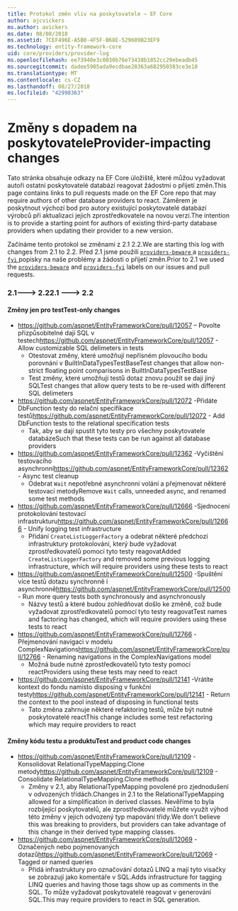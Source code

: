 ```yaml
---
title: Protokol změn vliv na poskytovatele – EF Core
author: ajcvickers
ms.author: avickers
ms.date: 08/08/2018
ms.assetid: 7CEF496E-A5B0-4F5F-B68E-529609B23EF9
ms.technology: entity-framework-core
uid: core/providers/provider-log
ms.openlocfilehash: ee73940e3c0030b76e73438b1852cc29ebeadb45
ms.sourcegitcommit: dadee5905ada9ecdbae28363a682950383ce3e10
ms.translationtype: MT
ms.contentlocale: cs-CZ
ms.lasthandoff: 08/27/2018
ms.locfileid: "42998363"
---
```

# <a name="provider-impacting-changes"></a><span data-ttu-id="ce3e1-102">Změny s dopadem na poskytovatele</span><span class="sxs-lookup"><span data-stu-id="ce3e1-102">Provider-impacting changes</span></span>

<span data-ttu-id="ce3e1-103">Tato stránka obsahuje odkazy na EF Core úložiště, které můžou vyžadovat autoři ostatní poskytovatelé databází reagovat žádostmi o přijetí změn.</span><span class="sxs-lookup"><span data-stu-id="ce3e1-103">This page contains links to pull requests made on the EF Core repo that may require authors of other database providers to react.</span></span> <span data-ttu-id="ce3e1-104">Záměrem je poskytnout výchozí bod pro autory existující poskytovatelé databází výrobců při aktualizaci jejich zprostředkovatele na novou verzi.</span><span class="sxs-lookup"><span data-stu-id="ce3e1-104">The intention is to provide a starting point for authors of existing third-party database providers when updating their provider to a new version.</span></span>

<span data-ttu-id="ce3e1-105">Začínáme tento protokol se změnami z 2.1 2.2.</span><span class="sxs-lookup"><span data-stu-id="ce3e1-105">We are starting this log with changes from 2.1 to 2.2.</span></span> <span data-ttu-id="ce3e1-106">Před 2.1 jsme použili [ `providers-beware` ](https://github.com/aspnet/EntityFrameworkCore/labels/providers-beware) a [ `providers-fyi` ](https://github.com/aspnet/EntityFrameworkCore/labels/providers-fyi) popisky na naše problémy a žádosti o přijetí změn.</span><span class="sxs-lookup"><span data-stu-id="ce3e1-106">Prior to 2.1 we used the [`providers-beware`](https://github.com/aspnet/EntityFrameworkCore/labels/providers-beware) and [`providers-fyi`](https://github.com/aspnet/EntityFrameworkCore/labels/providers-fyi) labels on our issues and pull requests.</span></span>

### <a name="21-----22"></a><span data-ttu-id="ce3e1-107">2.1---> 2.2</span><span class="sxs-lookup"><span data-stu-id="ce3e1-107">2.1 ---> 2.2</span></span>

#### <a name="test-only-changes"></a><span data-ttu-id="ce3e1-108">Změny jen pro test</span><span class="sxs-lookup"><span data-stu-id="ce3e1-108">Test-only changes</span></span>

* <span data-ttu-id="ce3e1-109">https://github.com/aspnet/EntityFrameworkCore/pull/12057 – Povolte přizpůsobitelné dají SQL v testech</span><span class="sxs-lookup"><span data-stu-id="ce3e1-109">https://github.com/aspnet/EntityFrameworkCore/pull/12057 - Allow customizable SQL delimeters in tests</span></span>
  * <span data-ttu-id="ce3e1-110">Otestovat změny, které umožňují nepřísném plovoucího bodu porovnání v BuiltInDataTypesTestBase</span><span class="sxs-lookup"><span data-stu-id="ce3e1-110">Test changes that allow non-strict floating point comparisons in BuiltInDataTypesTestBase</span></span>
  * <span data-ttu-id="ce3e1-111">Test změny, které umožňují testů dotaz znovu použít se dají jiný SQL</span><span class="sxs-lookup"><span data-stu-id="ce3e1-111">Test changes that allow query tests to be re-used with different SQL delimeters</span></span>
* <span data-ttu-id="ce3e1-112">https://github.com/aspnet/EntityFrameworkCore/pull/12072 -Přidáte DbFunction testy do relační specifikace testů</span><span class="sxs-lookup"><span data-stu-id="ce3e1-112">https://github.com/aspnet/EntityFrameworkCore/pull/12072 - Add DbFunction tests to the relational specification tests</span></span>
  * <span data-ttu-id="ce3e1-113">Tak, aby se dají spustit tyto testy pro všechny poskytovatele databáze</span><span class="sxs-lookup"><span data-stu-id="ce3e1-113">Such that these tests can be run against all database providers</span></span>
* <span data-ttu-id="ce3e1-114">https://github.com/aspnet/EntityFrameworkCore/pull/12362 -Vyčištění testovacího asynchronní</span><span class="sxs-lookup"><span data-stu-id="ce3e1-114">https://github.com/aspnet/EntityFrameworkCore/pull/12362 - Async test cleanup</span></span>
  * <span data-ttu-id="ce3e1-115">Odebrat `Wait` nepotřebné asynchronní volání a přejmenovat některé testovací metody</span><span class="sxs-lookup"><span data-stu-id="ce3e1-115">Remove `Wait` calls, unneeded async, and renamed some test methods</span></span>
* <span data-ttu-id="ce3e1-116">https://github.com/aspnet/EntityFrameworkCore/pull/12666 -Sjednocení protokolování testovací infrastrukturu</span><span class="sxs-lookup"><span data-stu-id="ce3e1-116">https://github.com/aspnet/EntityFrameworkCore/pull/12666 - Unify logging test infrastructure</span></span>
  * <span data-ttu-id="ce3e1-117">Přidání `CreateListLoggerFactory` a odebrat některé předchozí infrastruktury protokolování, který bude vyžadovat zprostředkovatelů pomocí tyto testy reagovat</span><span class="sxs-lookup"><span data-stu-id="ce3e1-117">Added `CreateListLoggerFactory` and removed some previous logging infrastructure, which will require providers using these tests to react</span></span>
* <span data-ttu-id="ce3e1-118">https://github.com/aspnet/EntityFrameworkCore/pull/12500 -Spuštění více testů dotazu synchronně i asynchronně</span><span class="sxs-lookup"><span data-stu-id="ce3e1-118">https://github.com/aspnet/EntityFrameworkCore/pull/12500 - Run more query tests both synchronously and asynchronously</span></span>
  * <span data-ttu-id="ce3e1-119">Názvy testů a které budou zohledňovat došlo ke změně, což bude vyžadovat zprostředkovatelů pomocí tyto testy reagovat</span><span class="sxs-lookup"><span data-stu-id="ce3e1-119">Test names and factoring has changed, which will require providers using these tests to react</span></span>
* <span data-ttu-id="ce3e1-120">https://github.com/aspnet/EntityFrameworkCore/pull/12766 -Přejmenování navigaci v modelu ComplexNavigations</span><span class="sxs-lookup"><span data-stu-id="ce3e1-120">https://github.com/aspnet/EntityFrameworkCore/pull/12766 - Renaming navigations in the ComplexNavigations model</span></span>
  * <span data-ttu-id="ce3e1-121">Možná bude nutné zprostředkovatelů tyto testy pomocí react</span><span class="sxs-lookup"><span data-stu-id="ce3e1-121">Providers using these tests may need to react</span></span>
* <span data-ttu-id="ce3e1-122">https://github.com/aspnet/EntityFrameworkCore/pull/12141 -Vrátíte kontext do fondu namísto disposing v funkční testy</span><span class="sxs-lookup"><span data-stu-id="ce3e1-122">https://github.com/aspnet/EntityFrameworkCore/pull/12141 - Return the context to the pool instead of disposing in functional tests</span></span>
  * <span data-ttu-id="ce3e1-123">Tato změna zahrnuje některé refaktoring testů, může být nutné poskytovatelé react</span><span class="sxs-lookup"><span data-stu-id="ce3e1-123">This change includes some test refactoring which may require providers to react</span></span>


#### <a name="test-and-product-code-changes"></a><span data-ttu-id="ce3e1-124">Změny kódu testu a produktu</span><span class="sxs-lookup"><span data-stu-id="ce3e1-124">Test and product code changes</span></span>

* <span data-ttu-id="ce3e1-125">https://github.com/aspnet/EntityFrameworkCore/pull/12109 -Konsolidovat RelationalTypeMapping.Clone metody</span><span class="sxs-lookup"><span data-stu-id="ce3e1-125">https://github.com/aspnet/EntityFrameworkCore/pull/12109 - Consolidate RelationalTypeMapping.Clone methods</span></span>
  * <span data-ttu-id="ce3e1-126">Změny v 2.1, aby RelationalTypeMapping povolené pro zjednodušení v odvozených třídách.</span><span class="sxs-lookup"><span data-stu-id="ce3e1-126">Changes in 2.1 to the RelationalTypeMapping allowed for a simplification in derived classes.</span></span> <span data-ttu-id="ce3e1-127">Nevěříme to byla rozbíjející poskytovatelů, ale zprostředkovatelé můžete využít výhod této změny v jejich odvozený typ mapování třídy.</span><span class="sxs-lookup"><span data-stu-id="ce3e1-127">We don't believe this was breaking to providers, but providers can take advantage of this change in their derived type mapping classes.</span></span>
* <span data-ttu-id="ce3e1-128">https://github.com/aspnet/EntityFrameworkCore/pull/12069 -Označených nebo pojmenovaných dotazů</span><span class="sxs-lookup"><span data-stu-id="ce3e1-128">https://github.com/aspnet/EntityFrameworkCore/pull/12069 - Tagged or named queries</span></span>
  * <span data-ttu-id="ce3e1-129">Přidá infrastruktury pro označování dotazů LINQ a mají tyto visačky se zobrazují jako komentáře v SQL.</span><span class="sxs-lookup"><span data-stu-id="ce3e1-129">Adds infrastructure for tagging LINQ queries and having those tags show up as comments in the SQL.</span></span> <span data-ttu-id="ce3e1-130">To může vyžadovat poskytovatelé reagovat v generování SQL.</span><span class="sxs-lookup"><span data-stu-id="ce3e1-130">This may require providers to react in SQL generation.</span></span>
